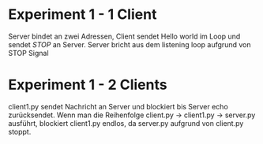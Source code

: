 # **Experiment 1** - 1 Client

Server bindet an zwei Adressen, Client sendet Hello world im Loop und sendet *STOP* an Server.
Server bricht aus dem listening loop aufgrund von STOP Signal

# **Experiment 1** - 2 Clients
client1.py sendet Nachricht an Server und blockiert bis Server echo zurücksendet.
Wenn man die Reihenfolge client.py -> client1.py -> server.py ausführt, blockiert client1.py endlos,
da server.py aufgrund von client.py stoppt.
